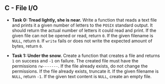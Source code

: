 ## C - File I/O

- **Task 0: Tread lightly, she is near.** Write a function that reads a text file and prints it a given number of letters to the `POSIX` standard output. It should return the actual number of letters it could read and print. If the given file can not be opened or read, return `0`. If the given filename is `NULL`, return `0`. If `write` fails or does not write the expected amount of bytes, return `0`.

- **Task 1: Under the snow.** Create a function that creates a file and returns `1` on success and `-1` on failure. The created file must have the permissions `rw-------`. If the file already exists, do not change the permissions. If the file already exists, truncate it. If the given filename is `NULL`, return `-1`. If the given text content is `NULL`, create an empty file.
